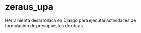 # zeraus_upa
Herramienta desarrollada en Django para ejecutar actividades de formulación de presupuestos de obras
